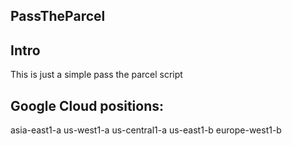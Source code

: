 ## PassTheParcel
## Intro
This is just a simple pass the parcel script

## Google Cloud positions:
asia-east1-a
us-west1-a
us-central1-a
us-east1-b
europe-west1-b
